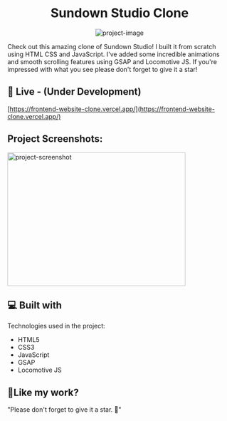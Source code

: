 <h1 align="center" id="title">Sundown Studio Clone</h1>

<p align="center"><img src="https://socialify.git.ci/Udaytondwal1/Front-End-Website-Clone/image?font=Source%20Code%20Pro&amp;language=1&amp;name=1&amp;owner=1&amp;pattern=Charlie%20Brown&amp;stargazers=1&amp;theme=Dark" alt="project-image"></p>

<p id="description">Check out this amazing clone of Sundown Studio! I built it from scratch using HTML CSS and JavaScript. I've added some incredible animations and smooth scrolling features using GSAP and Locomotive JS. If you're impressed with what you see please don't forget to give it a star!</p>

<h2>🚀 Live - (Under Development)</h2>

[https://frontend-website-clone.vercel.app/](https://frontend-website-clone.vercel.app/)

<h2>Project Screenshots:</h2>

<img src="https://drive.google.com/file/d/1HA7m0cPfnjLTU6yv5PP5ojOzD4OZjbny/view" alt="project-screenshot" width="400" height="300/">

<h2>💻 Built with</h2>

Technologies used in the project:

*   HTML5
*   CSS3
*   JavaScript
*   GSAP
*   Locomotive JS

<h2>💖Like my work?</h2>

"Please don't forget to give it a star. 🌟"